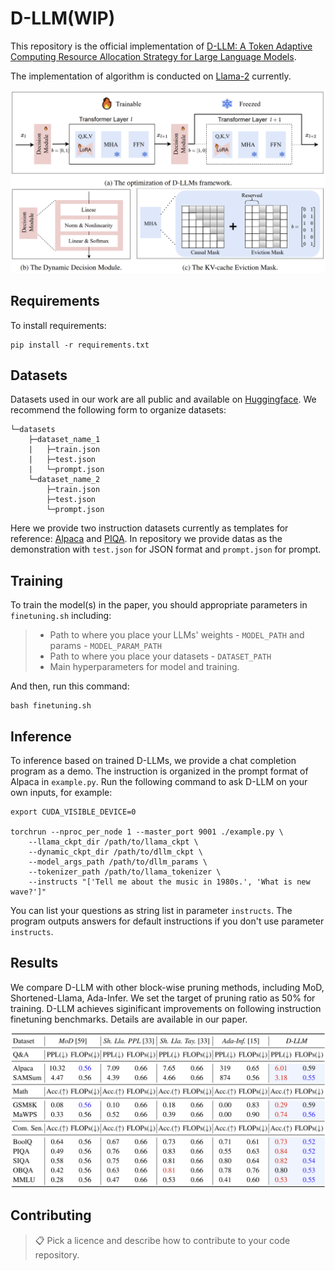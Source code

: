 # D-LLM(WIP)

This repository is the official implementation of [D-LLM: A Token Adaptive Computing Resource Allocation Strategy for Large Language Models](https://openreview.net/pdf?id=UIOjGTKHQG). 

The implementation of algorithm is conducted on [Llama-2](https://github.com/Meta-Llama/llama?tab=readme-ov-file) currently.

![framework](./assets/framework.png)

## Requirements

To install requirements:

```setup
pip install -r requirements.txt
```

## Datasets
Datasets used in our work are all public and available on [Huggingface](https://huggingface.co/datasets). We recommend the following form to organize datasets:
```datasets_form
└─datasets
    ├─dataset_name_1
    |   ├─train.json
    |   ├─test.json
    |   └─prompt.json
    └─dataset_name_2
        ├─train.json
        ├─test.json
        └─prompt.json
```
Here we provide two instruction datasets currently as templates for reference: [Alpaca](https://huggingface.co/datasets/yahma/alpaca-cleaned) and [PIQA](https://huggingface.co/datasets/ybisk/piqa). In repository we provide datas as the demonstration with `test.json` for JSON format and `prompt.json` for prompt.


## Training

To train the model(s) in the paper, you should appropriate parameters in `finetuning.sh` including:

> - Path to where you place your LLMs' weights - `MODEL_PATH` and params - `MODEL_PARAM_PATH`
> - Path to where you place your datasets - `DATASET_PATH`
> - Main hyperparameters for model and training.

And then, run this command:

```train
bash finetuning.sh
```

## Inference

To inference based on trained D-LLMs, we provide a chat completion program as a demo. The instruction is organized in the prompt format of Alpaca in `example.py`. Run the following command to ask D-LLM on your own inputs, for example:

```inference
export CUDA_VISIBLE_DEVICE=0

torchrun --nproc_per_node 1 --master_port 9001 ./example.py \
    --llama_ckpt_dir /path/to/llama_ckpt \
    --dynamic_ckpt_dir /path/to/dllm_ckpt \
    --model_args_path /path/to/dllm_params \
    --tokenizer_path /path/to/llama_tokenizer \
    --instructs "['Tell me about the music in 1980s.', 'What is new wave?']"
```

You can list your questions as string list in parameter `instructs`. The program outputs answers for default instructions if you don't use parameter `instructs`.


## Results

We compare D-LLM with other block-wise pruning methods, including MoD, Shortened-Llama, Ada-Infer. We set the target of pruning ratio as 50% for training. D-LLM achieves siginificant improvements on following instruction finetuning benchmarks. Details are available in our paper.

![result](./assets/result.png)


## Contributing

>📋  Pick a licence and describe how to contribute to your code repository. 
